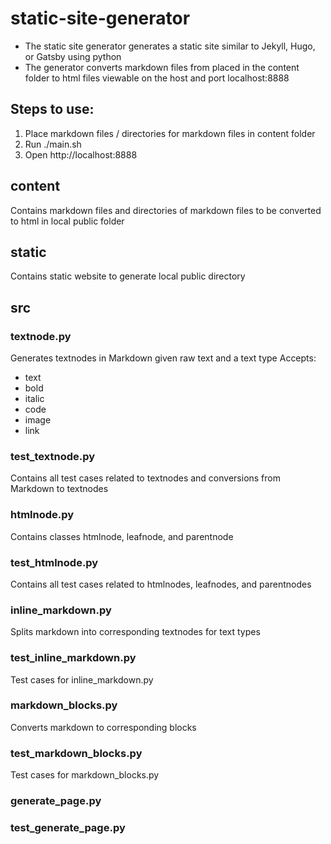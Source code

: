 # static-site-generator
- The static site generator generates a static site similar to Jekyll, Hugo, or Gatsby using python
- The generator converts markdown files from placed in the content folder to html files viewable on the host and port localhost:8888

## Steps to use:
1. Place markdown files / directories for markdown files in content folder
2. Run ./main.sh
3. Open http://localhost:8888

## content
Contains markdown files and directories of markdown files to be converted to html in local public folder

## static
Contains static website to generate local public directory

## src
### textnode.py
Generates textnodes in Markdown given raw text and a text type
Accepts:
- text
- bold
- italic
- code
- image
- link

### test_textnode.py
Contains all test cases related to textnodes and conversions from Markdown to textnodes

### htmlnode.py
Contains classes htmlnode, leafnode, and parentnode

### test_htmlnode.py
Contains all test cases related to htmlnodes, leafnodes, and parentnodes

### inline_markdown.py
Splits markdown into corresponding textnodes for text types

### test_inline_markdown.py
Test cases for inline_markdown.py

### markdown_blocks.py
Converts markdown to corresponding blocks

### test_markdown_blocks.py
Test cases for markdown_blocks.py

### generate_page.py

### test_generate_page.py

